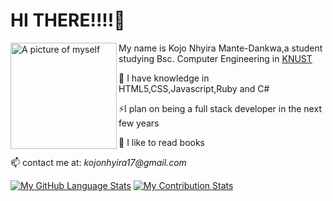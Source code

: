 

# HI THERE!!!!👋
                                          
 <img src="https://github.com/Kojonhyiraa/Kojonhyira/blob/main/images/kojo.jpeg" alt="A picture of myself" align="left" width="170px" height="170px"> 
 <p>  My name is Kojo Nhyira Mante-Dankwa,a student studying Bsc. Computer Engineering in <a href="https://www.knust.edu.gh">KNUST</a></p>
 <p>  👀  I have knowledge in HTML5,CSS,Javascript,Ruby and C#</p>
 <p> ⚡I plan on being a full stack developer in the next few years</p>
 <p> 🌱 I like to read books </p>
 <p>📫 contact me at:<i> kojonhyira17@gmail.com</i></>

[![My GitHub Language Stats](https://github-readme-stats.vercel.app/api/top-langs/?username=Kojonhyiraa&langs_count=5&theme=react)]()         [![My Contribution Stats](https://github-contribution-stats.vercel.app/api/?username=Kojonhyiraa)](https://github.com/Kojonhyiraa/github-contribution-stats/)



